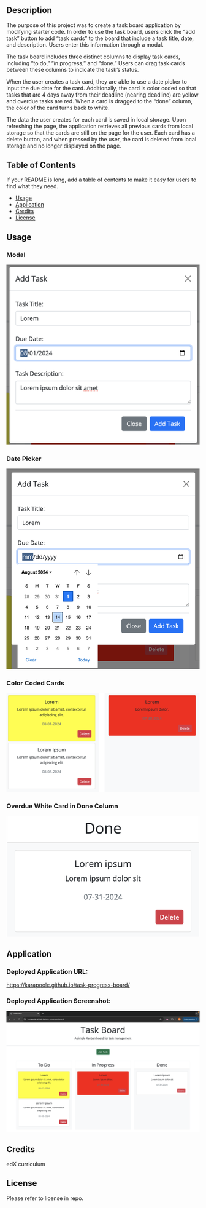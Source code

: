 # <Task-Progress-Board>

## Description

The purpose of this project was to create a task board application by modifying starter code. In order to use the task board, users click the “add task” button to add “task cards” to the board that include a task title, date, and description. Users enter this information through a modal.

The task board includes three distinct columns to display task cards, including “to do,” “in progress,” and “done.” Users can drag task cards between these columns to indicate the task’s status.

When the user creates a task card, they are able to use a date picker to input the due date for the card. Additionally, the card is color coded so that tasks that are 4 days away from their deadline (nearing deadline) are yellow and overdue tasks are red. When a card is dragged to the “done” column, the color of the card turns back to white.

The data the user creates for each card is saved in local storage. Upon refreshing the page, the application retrieves all previous cards from local storage so that the cards are still on the page for the user. Each card has a delete button, and when pressed by the user, the card is deleted from local storage and no longer displayed on the page.

## Table of Contents

If your README is long, add a table of contents to make it easy for users to find what they need.

- [Usage](#usage)
- [Application](#application)
- [Credits](#credits)
- [License](#license)

## Usage

### Modal

![alt text](./assets/images/modal.png)

### Date Picker

![alt text](./assets/images/date-picker.png)

### Color Coded Cards

![alt text](./assets/images/color-coded-cards.png)

### Overdue White Card in Done Column

![alt text](./assets/images/white-card-done.png)

## Application

### Deployed Application URL:

https://karapoole.github.io/task-progress-board/

### Deployed Application Screenshot:

![alt text](./assets/images/deployed-application.png)

## Credits

edX curriculum

## License

Please refer to license in repo.
